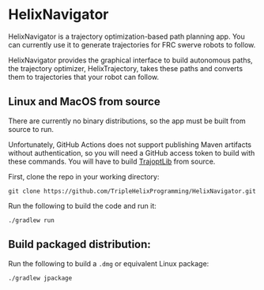 # HelixNavigator
HelixNavigator is a trajectory optimization-based path planning app. You can currently use it to generate trajectories for FRC swerve robots to follow.

HelixNavigator provides the graphical interface to build autonomous paths, the trajectory optimizer, HelixTrajectory, takes these paths and converts them to trajectories that your robot can follow.

## Linux and MacOS from source

There are currently no binary distributions, so the app must be built from source to run.

Unfortunately, GitHub Actions does not support publishing Maven artifacts without authentication, so you will need a GitHub access token to build with these commands. You will have to build [TrajoptLib](https://github.com/SleipnirGroup/TrajoptLib) from source.

First, clone the repo in your working directory:
```
git clone https://github.com/TripleHelixProgramming/HelixNavigator.git
```

Run the following to build the code and run it:
```
./gradlew run
```

## Build packaged distribution:

Run the following to build a `.dmg` or equivalent Linux package:

```
./gradlew jpackage
```
